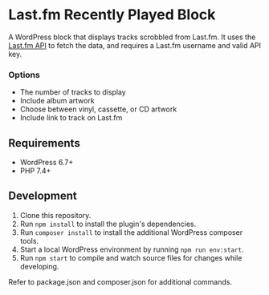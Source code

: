 # Last.fm Recently Played Block

A WordPress block that displays tracks scrobbled from Last.fm. It uses the [Last.fm API](https://www.last.fm/api) to fetch the data, and requires a Last.fm username and valid API key.

### Options

- The number of tracks to display
- Include album artwork
- Choose between vinyl, cassette, or CD artwork
- Include link to track on Last.fm

## Requirements

- WordPress 6.7+
- PHP 7.4+

## Development

1. Clone this repository.
2. Run `npm install` to install the plugin's dependencies.
3. Run `composer install` to install the additional WordPress composer tools.
4. Start a local WordPress environment by running `npm run env:start`.
5. Run `npm start` to compile and watch source files for changes while developing.

Refer to package.json and composer.json for additional commands.
